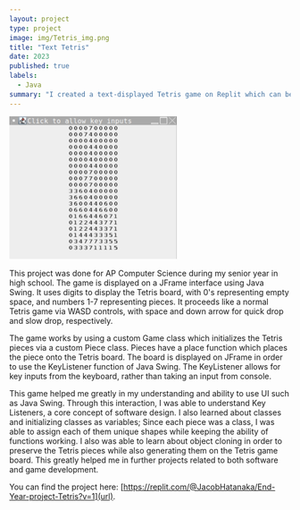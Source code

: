 ```yaml
---
layout: project
type: project
image: img/Tetris_img.png
title: "Text Tetris"
date: 2023
published: true
labels:
  - Java
summary: "I created a text-displayed Tetris game on Replit which can be controlled via key inputs."
---
```


<div class="text-center p-4">
  <img width="300px" src="../img/Tetris_img.png" class="img-thumbnail" >
</div>

This project was done for AP Computer Science during my senior year in high school. The game is displayed on a JFrame interface using Java Swing. It uses digits to display the Tetris board, with 0's representing empty space, and numbers 1-7 representing pieces. It proceeds like a normal Tetris game via WASD controls, with space and down arrow for quick drop and slow drop, respectively.

The game works by using a custom Game class which initializes the Tetris pieces via a custom Piece class. Pieces have a place function which places the piece onto the Tetris board. The board is displayed on JFrame in order to use the KeyListener function of Java Swing. The KeyListener allows for key inputs from the keyboard, rather than taking an input from console.

This game helped me greatly in my understanding and ability to use UI such as Java Swing. Through this interaction, I was able to understand Key Listeners, a core concept of software design. I also learned about classes and initializing classes as variables; Since each piece was a class, I was able to assign each of them unique shapes while keeping the ability of functions working. I also was able to learn about object cloning in order to preserve the Tetris pieces while also generating them on the Tetris game board. This greatly helped me in further projects related to both software and game development.

You can find the project here: [https://replit.com/@JacobHatanaka/End-Year-project-Tetris?v=1](url).
